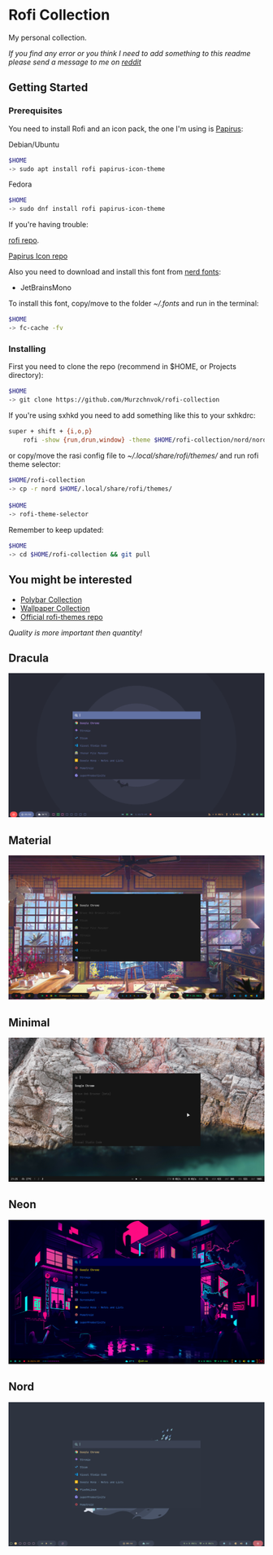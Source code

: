 # Rofi Collection

My personal collection.

_If you find any error or you think I need to add something to this readme please send a message to me on [reddit](https://www.reddit.com/user/murzchnvok)_

## Getting Started

### Prerequisites

You need to install Rofi and an icon pack, the one I'm using is [Papirus](https://github.com/PapirusDevelopmentTeam/papirus-icon-theme):

Debian/Ubuntu

```bash
$HOME
-> sudo apt install rofi papirus-icon-theme
```

Fedora

```bash
$HOME
-> sudo dnf install rofi papirus-icon-theme
```

If you're having trouble:

[rofi repo](https://github.com/davatorium/rofi).

[Papirus Icon repo](https://github.com/PapirusDevelopmentTeam/papirus-icon-theme#installation)

Also you need to download and install this font from [nerd fonts](https://www.nerdfonts.com/font-downloads):

- JetBrainsMono

To install this font, copy/move to the folder _~/.fonts_ and run in the terminal:

```bash
$HOME
-> fc-cache -fv
```

### Installing

First you need to clone the repo (recommend in \$HOME, or Projects directory):

```bash
$HOME
-> git clone https://github.com/Murzchnvok/rofi-collection
```

If you're using sxhkd you need to add something like this to your sxhkdrc:

```bash
super + shift + {i,o,p}
    rofi -show {run,drun,window} -theme $HOME/rofi-collection/nord/nord.rasi
```

or copy/move the rasi config file to _~/.local/share/rofi/themes/_ and run rofi theme selector:

```bash
$HOME/rofi-collection
-> cp -r nord $HOME/.local/share/rofi/themes/

$HOME
-> rofi-theme-selector
```

Remember to keep updated:

```bash
$HOME
-> cd $HOME/rofi-collection && git pull
```

## You might be interested

- [Polybar Collection](https://github.com/Murzchnvok/polybar-collection)
- [Wallpaper Collection](https://drive.google.com/drive/folders/1o1qjRgkJtnF_8uGB1z6MRsQUjWinHUsw?usp=sharing)
- [Official rofi-themes repo](https://github.com/davatorium/rofi-themes)

_Quality is more important then quantity!_

## Dracula

![rofi](screenshots/dracula/rofi.png)

## Material

![rofi](screenshots/material/rofi.png)

## Minimal

![rofi](screenshots/minimal/rofi.png)

## Neon

![rofi](screenshots/neon/rofi.png)

## Nord

![rofi](screenshots/nord/rofi.png)
